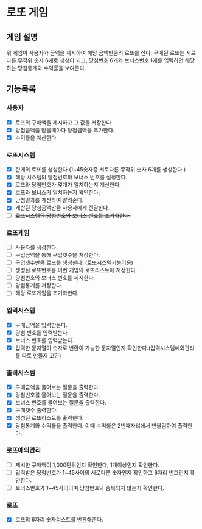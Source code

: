 # 로또 게임

## 게임 설명

위 게임이 사용자가 금액을 제시하여 해당 금액만큼의 로또를 산다.
구매된 로또는 서로다른 무작위 숫자 6개로 생성이 되고, 당첨번호 6개와 보너스번호 1개를 입력하면 해당하는 당첨통계와 수익률을 보여준다.

## 기능목록

### 사용자
- [x] 로또의 구매액을 제시하고 그 값을 저장한다.
- [x] 당첨금액을 받을때마다 당첨금액을 추가한다.
- [x] 수익률을 계산한다

### 로또시스템
- [x] 한개의 로또를 생성한다.(1~45숫자중 서로다른 무작위 숫자 6개를 생성한다.)
- [x] 해당 시스템의 당첨번호와 보너스 번호를 설정한다.
- [x] 로또와 당첨번호가 몇개가 일치하는지 계산한다.
- [x] 로또와 보너스가 일치하는지 확인한다.
- [x] 당첨결과를 계산하여 알려준다.
- [x] 계산된 당첨금액만큼 사용자에게 전달한다.
- [ ] ~~로또시스템의 당첨번호와 보너스 번호를 초기화한다.~~

### 로또게임
- [ ] 사용자를 생성한다.
- [ ] 구입금액을 통해 구입갯수을 저장한다.
- [ ] 구입갯수만큼 로또를 생성한다. (로또시스템기능이용)
- [ ] 생성된 로또번호를 이번 게임의 로또리스트에 저장한다.
- [ ] 당첨번호와 보너스 번호를 제시한다.
- [ ] 당첨통계를 저장한다.
- [ ] 해당 로또게임을 초기화한다.

### 입력시스템
- [x] 구매금액을 입력받는다.
- [x] 당첨 번호를 입력받는다 
- [x] 보너스 번호를 입력받는다.
- [x] 입력한 문자열이 숫자로 변환이 가능한 문자열인지 확인한다.(입력시스템예외관리를 따로 만들지 고민)

### 출력시스템
- [x] 구매금액을 물어보는 질문을 출력한다.
- [x] 당첨번호를 물어보는 질문을 출력한다.
- [x] 보너스 번호를 물어보는 질문을 출력한다.
- [x] 구매갯수 출력한다.
- [x] 생성된 로또리스트를 출력한다.
- [x] 당첨통계와 수익률을 출력한다. 이때 수익률은 2번째자리에서 반올림하여 출력한다.

### 로또예외관리
- [ ] 제시한 구매액이 1,000단위인지 확인한다, 1개이상인지 확인한다.
- [ ] 입력받은 당첨번호가 1~45사이의 서로다른 숫자인지 확인하고 6자리 번호인지 확인한다.
- [ ] 보너스번호가 1~45사이이며 당첨번호와 중복되지 않는지 확인한다.

### 로또
- [x] 로또의 6자리 숫자리스트를 반환해준다.

